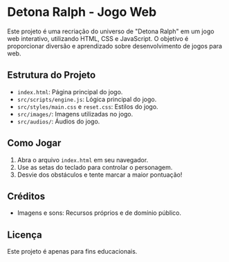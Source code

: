 # Detona Ralph - Jogo Web

Este projeto é uma recriação do universo de "Detona Ralph" em um jogo web interativo, utilizando HTML, CSS e JavaScript. O objetivo é proporcionar diversão e aprendizado sobre desenvolvimento de jogos para web.

## Estrutura do Projeto

- `index.html`: Página principal do jogo.
- `src/scripts/engine.js`: Lógica principal do jogo.
- `src/styles/main.css` e `reset.css`: Estilos do jogo.
- `src/images/`: Imagens utilizadas no jogo.
- `src/audios/`: Áudios do jogo.

## Como Jogar

1. Abra o arquivo `index.html` em seu navegador.
2. Use as setas do teclado para controlar o personagem.
3. Desvie dos obstáculos e tente marcar a maior pontuação!

## Créditos
- Imagens e sons: Recursos próprios e de domínio público.

## Licença
Este projeto é apenas para fins educacionais.
